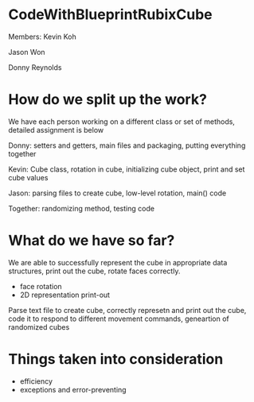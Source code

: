 CodeWithBlueprintRubixCube
==========================

Members:
Kevin Koh

Jason Won

Donny Reynolds


How do we split up the work?
============================

We have each person working on a different class or set of methods, detailed assignment is below

Donny: setters and getters, main files and packaging, putting everything together

Kevin: Cube class, rotation in cube, initializing cube object, print and set cube values

Jason: parsing files to create cube, low-level rotation, main() code

Together: randomizing method, testing code



What do we have so far?
=======================

We are able to successfully represent the cube in appropriate data structures, print out the cube, rotate faces correctly.
- face rotation 
- 2D representation print-out

Parse text file to create cube, correctly represetn and print out the cube, code it to respond to different movement commands, geneartion of randomized cubes


Things taken into consideration
==============================
- efficiency
- exceptions and error-preventing
